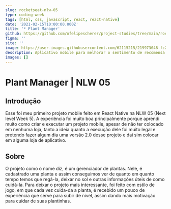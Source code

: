```yaml
---
slug: rocketseat-nlw-05
type: coding-week
tags: [html, css, javascript, react, react-native]
date: '2021-02-15T10:00:00.000Z'
title: '* Plant Manager'
github: https://github.com/ofelipescherer/project-studies/tree/main/rocketseat/nlw-05-plant-manager
figma: ''
site: ''
image: https://user-images.githubusercontent.com/62115215/219973048-fc247186-3c8e-4ed6-8592-5d136b57d959.png
description: Aplicativo mobile para melhorar o sentimento de recomensa a terminar alguma tarefa. Simula um jogo em que você ganha experiência ao terminar uma tarefa e sua plantinha simboliza isso. Desenvolvido durante a NLW 05 da Rockeseat
images: []
---
```


# Plant Manager | NLW 05

## Introdução

Esse foi meu primeiro projeto mobile feito em React Native na NLW 05 (Next level Week 5). A experiência foi muito boa principalmente porque aprendi muito como criar e executar um projeto mobile, apesar de não ter colocado em nenhuma loja, tanto a ideia quanto a execução dele foi muito legal e pretendo fazer algum dia uma versão 2.0 desse projeto e dai sim colocar em alguma loja de aplicativo.

## Sobre

O projeto como o nome diz, é um gerenciador de plantas. Nele, é cadastrado uma planta e assim conseguimos ver de quanto em quanto tempo temos que regá-la, deixar no sol e outras informações úteis de como cuidá-la. Para deixar o projeto mais interessante, foi feito com estilo de jogo, em que cada vez cuida-da a planta, é recebido um pouco de experiência que serve para subir de nível, assim dando mais motivação para cuidar de suas plantinhas.


